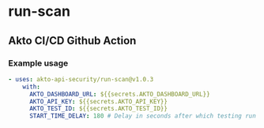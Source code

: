 # run-scan
## Akto CI/CD Github Action

### Example usage

```yaml
- uses: akto-api-security/run-scan@v1.0.3
    with:
      AKTO_DASHBOARD_URL: ${{secrets.AKTO_DASHBOARD_URL}}
      AKTO_API_KEY: ${{secrets.AKTO_API_KEY}}
      AKTO_TEST_ID: ${{secrets.AKTO_TEST_ID}}
      START_TIME_DELAY: 180 # Delay in seconds after which testing run is started, optional, default is 0 
```
